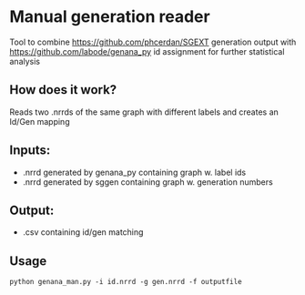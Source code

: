 # Manual generation reader
Tool to combine https://github.com/phcerdan/SGEXT generation output with https://github.com/labode/genana_py id assignment for further statistical analysis

## How does it work?
Reads two .nrrds of the same graph with different labels and creates an Id/Gen mapping

## Inputs:
- .nrrd generated by genana_py containing graph w. label ids
- .nrrd generated by sggen containing graph w. generation numbers

## Output:
- .csv containing id/gen matching

## Usage
`python genana_man.py -i id.nrrd -g gen.nrrd -f outputfile`